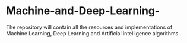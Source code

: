 # Machine-and-Deep-Learning-
The repository will contain all the resources and implementations of Machine Learning, Deep Learning and Artificial intelligence algorithms .
